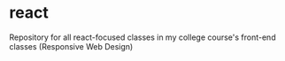 # react
Repository for all react-focused classes in my college course's front-end classes (Responsive Web Design)
